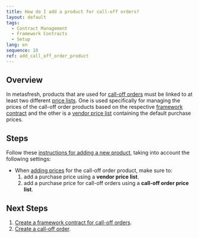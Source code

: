 ```yaml
---
title: How do I add a product for call-off orders?
layout: default
tags:
  - Contract Management
  - Framework Contracts
  - Setup
lang: en
sequence: 10
ref: add_call_off_order_product
---
```


## Overview
In metasfresh, products that are used for [call-off orders](Create_call_off_order_purchase) must be linked to at least two different [price lists](Add_price-list). One is used specifically for managing the prices of the call-off order products based on the respective [framework contract](Generate_framework_contract) and the other is a [vendor price list](Assign_prices_to_partner) containing the default purchase prices.

## Steps
Follow these [instructions for adding a new product](NewProduct), taking into account the following settings:
- When [adding prices](ProductPrice) for the call-off order product, make sure to:
    1. add a purchase price using a **vendor price list**.
    1. add a purchase price for call-off orders using a **call-off order price list**.

## Next Steps
1. [Create a framework contract for call-off orders](Generate_framework_contract).
1. [Create a call-off order](Create_call_off_order_purchase).
